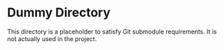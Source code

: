 # Dummy Directory

This directory is a placeholder to satisfy Git submodule requirements.
It is not actually used in the project.
